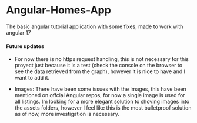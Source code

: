 # Angular-Homes-App
The basic angular tutorial application with some fixes, made to work with angular 17

#### Future updates 

- For now there is no https request handling, this is not necessary for this proyect just because it is a test (check the console on the browser to see the data retrieved from the graph), however it is nice to have and I want to add it.

- Images: There have been some issues with the images, this have been mentioned on offcial Angular repos, for now a single image is used for all listings. Im looking for a more elegant solution to shoving images into the assets folders, however I feel like this is the most bulletproof solution as of now, more investigation is necessary. 

